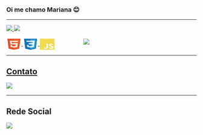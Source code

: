 ### Oi me chamo Mariana 😊

<hr>

<div>
  <a href="https://github.com/MarianaAraujoSantos">
  <img height="130em" src="https://github-readme-stats.vercel.app/api?username=MarianaAraujoSantos&show_icons=true&theme=dracula&include_all_commits=true&count_private=true">
 <img height="130em" src="https://github-readme-stats.vercel.app/api/top-langs/?username=MarianaAraujoSantos&layout=compact&langs_count=7&theme=dracula">
</div>
                                                                                                                                          <div style="display: inline_block"><br>
  <img align="center" alt="Mariana-HTML" height="30" width="40" src="https://raw.githubusercontent.com/devicons/devicon/master/icons/html5/html5-original.svg">
  <img align="center" alt="Mariana-CSS" height="30" width="40" src="https://raw.githubusercontent.com/devicons/devicon/master/icons/css3/css3-original.svg">
  <img align="center" alt="Mariana-Js" height="30" width="40" src="https://raw.githubusercontent.com/devicons/devicon/master/icons/javascript/javascript-plain.svg"> 
  <!--img align="right" alt="Mariana-Japan-Girl" src="https://cdn.discordapp.com/attachments/795358919417397249/825430589581688872/hi.gif"> -->
  <img align="right" width="300" src="https://i2.wp.com/allhtaccess.info/wp-content/uploads/2018/03/programming.gif?fit=1281%2C716&ssl=1" /></div>
  
  <hr>

  ## Contato
  <div>
  <a href = "mailto:araujomariana0202@gmail.com"><img src="https://img.shields.io/badge/Gmail-red?style=flat&logo=Gmail&logoColor=white" target="_blank"></a>

   <!-- <a href="https://t.me/Mariana" target="_blank"><img src="https://img.shields.io/badge/Telegram-2CA5E0?style=for-the-badge&logo=telegram&logoColor=white" target="_blank"></a> -->
  </div>
  
  <hr>
  
  ## Rede Social
  <div>
   <a href="https://www.instagram.com/santos_mra/" target="_blank"> <img src="https://img.shields.io/badge/-Instagram-E4405F?style=flat&logo=instagram&logoColor=white" target="_blank"></a>
  </div>
  <div>
    <a href="https://www.linkedin.com/in/mariana-ara%C3%BAjo-96a959217/" 
